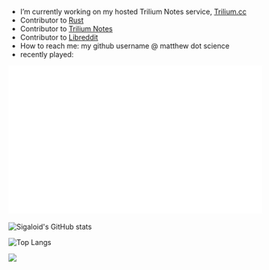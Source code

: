 - I’m currently working on my hosted Trilium Notes service, [Trilium.cc](https://trilium.cc/paid-hosting)
- Contributor to [Rust](https://github.com/rust-lang/rust)
- Contributor to [Trilium Notes](https://github.com/zadam/trilium)
- Contributor to [Libreddit](https://github.com/libreddit/libreddit/)
- How to reach me: my github username @ matthew dot science
- recently played:

[//]:[![spotify-github-profile](https://spotify-github-profile.vercel.app/api/view?uid=9hs9tx098l0cdqcbd0wd7yngh&cover_image=false&theme=default&bar_color=f57900&bar_color_cover=true)](https://github.com/kittinan/spotify-github-profile)

![](https://raw.githubusercontent.com/sigaloid/stats/master/generated/overview.svg#gh-dark-mode-only)


![Sigaloid's GitHub stats](https://github-readme-stats.vercel.app/api?username=sigaloid&show_icons=true&theme=cobalt?count_private=true)

![Top Langs](https://github-readme-stats.vercel.app/api/top-langs/?username=sigaloid&layout=compact&hide=html&theme=cobalt&exclude_repo=newGamestonkTerminal)

![](https://hit.yhype.me/github/profile?user_id=69441971)
